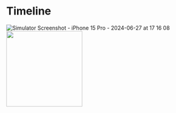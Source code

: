 # Timeline

![Simulator Screenshot - iPhone 15 Pro - 2024-06-27 at 17 16 08](https://github.com/vladlysenka/Timeline/assets/h_250,w_200/102718510/b675a5e2-63fd-406b-9597-645039c5a4e0)
<img src="(https://github.com/vladlysenka/Timeline/assets/102718510/b675a5e2-63fd-406b-9597-645039c5a4e0)" width="200">

